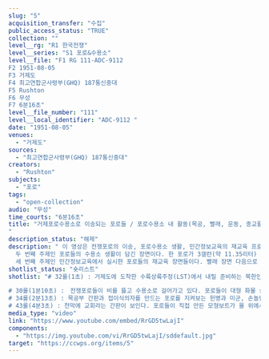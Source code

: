```yaml
---
slug: "5"
acquisition_transfer: "수집"
public_access_status: "TRUE"
collection: ""
level__rg: "R1 한국전쟁"
level__series: "S1 포로&수용소"
level__file: "F1 RG 111-ADC-9112
F2 1951-08-05
F3 거제도 
F4 최고연합군사령부(GHQ) 187통신중대
F5 Rushton
F6 무성 
F7 6분16초"
level__file_number: "111"
level__local_identifier: "ADC-9112 "
date: "1951-08-05"
venues: 
  - "거제도"
sources: 
  - "최고연합군사령부(GHQ) 187통신중대"
creators: 
  - "Rushton"
subjects: 
  - "포로"
tags: 
  - "open-collection"
audio: "무성"
time_courts: "6분16초"
title: "거제포로수용소로 이송되는 포로들 / 포로수용소 내 활동(목공, 빨래, 운동, 종교활동 등)
"
description_status: "해제"
description: " 이 영상은 전쟁포로의 이송, 포로수용소 생활, 민간정보교육의 재교육 프로그램 일부를 담고 있어 전체 3개 주제가 포함되어 있다. 첫 번째 영상 30과 32롤 01초부터 2분 12초 내에서 포로들이 제1거제도포로수용소에 수륙양용주정을 타고 부두에서 내려 이동하고 있다. 1951년 1월부터 거제도포로수용소는 부지 선정 작업과 구역수용소, 수용동 건설 공사에 이어졌고 미군이나 한국군 경비대 숙소가 마련되기 시작했다. 같은 해 3월 이후 부산포로수용소에서 포로들이 이송되어 왔다. 영상이 촬영된 8월 5일 시점에서도 여전히 대규모 포로 이송이 이어지고 있음을 알 수 있다. 또한 수용소 내외와 내부가 부두에서 수용소 사령부와 수용동까지 이어지고 있다. 
  두 번째 주제인 포로들의 수용소 생활이 담긴 장면이다. 한 포로가 3갤런(약 11.35리터) 드럼을 절단해 빨래판으로 이용하고 있다. 수용소에서 포로들은 직접 구하기 힘든 간단한 도구들을 여러 재재로 이용해 사용하고 있었다. 수용소 사령부가 포로들에게 빨래판을 제공하기 어려울 것이다. 따라서 미군 촬영병은 포로가 드럼통을 이용해 빨래하는 장면에 큰 관심으로 본 모양이다. 
  세 번째 주제인 민간정보교육에서 실시한 포로들의 재교육 장면들이다. 빨래 장면 다음으로 포로들이 운동장에서 배구나 권투, 역기 등 다양한 운동과 천막교회, 83수용동의 학교, 모형 배 만들기 등 직업교육과 사상 재교육, 종교 등 다양한 재교육을 받았다. "
shotlist_status: "숏리스트"
shotlist: "# 32롤(1초) : 거제도에 도착한 수륙상륙주정(LST)에서 내릴 준비하는 북한인민군 포로들, 이어서 포로들은 한국군 헌병과 함께 내려 수용동으로 행진하고 있다. 카메라가 부두에서 내린 포로와 부두 근처 거제도 주민들이 생활하는 초가를 비춘다. 수염을 기른 포로가 카메라를 향해 본다. 클로즈 업, 수용소 안으로 들어가는 포로들과 “유엔군 제1포로수용소 본부”라는 나무 간판이 비춰진다.

# 30롤(1분10초) :　전쟁포로들이 비를 뜷고 수용소로 걸어가고 있다. 포로들이 대형 화물 승합 트럭을 타고 수용소에 도착하여 내려지고 있다. 짧은 장면, 미국인 헌병단이 다른 병사와 이야기를 나누고 있다. 헌병들이 흰색 방탄을 끼고 있다. 방탄에 새겨진 “병참”이라는 글자가 새겨져 있다. 포로들이 수륙 양용주정 쪽으로 움직이고 있다. 수륙 양용주정은 이들을 거제도로 수송할 것이다. 다시 화면이 바뀌면서 포로들이 LST선을 타는 장면으로 이어진다.
# 34롤(2분13초) : 목공부 간판과 접이식의자를 만드는 포로를 지켜보는 헌병과 미군, 손놀림이 빠른 포로가 금방 의자를 완성한다. 옷을 씻고 있는 병사가 5갤런(약 11.35리터) 통을 빨래판 삼아 쓰고 있다. 이어서 배구하는 포로들 모습이 이어진다. 수용소 운동장에서 포로들이 열심히 배구 경기에 몰두하고 이들을 지켜보는 다른 포로들은 박수를 보내고 있다.
# 43롤(4분3초) : 천막에 교회라는 간판이 보인다. 포로들이 직접 만든 모형보트가 물 위에서 움직이고 있다. 이 모형 배는 매우 정교하게 만들어졌다. 한 포로가 모형 보트를 보면서 설명하고 상부구조를 보여주기 위해 뚜껑을 열어본다. 다시 화면이 바뀌면서 83수용동 민간정보교육국(CIE) 학교 건물 안에서 포로들이 교육받고 있다. 야외에서 한 포로가 마이크를 들고 연설하고 있으며 또 다른 포로는 권투 장갑을 끼고 있다. 화면이 다시 바뀌면서, 포로들이 씨름과 역기 장소로 이동한다. 두 명의 포로가 씨름 경기를 펼치고 있다. 또 한 명의 포로는 역기를 들고 내리는 장면이 이어진다."
media_type: "video"
link: "https://www.youtube.com/embed/RrGD5twLajI"
components: 
  - "https://img.youtube.com/vi/RrGD5twLajI/sddefault.jpg"
target: "https://ccwps.org/items/5"
---
```

